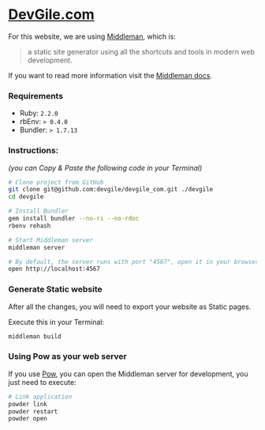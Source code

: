 # [DevGile.com](http://www.devgile.com)

For this website, we are using [Middleman](https://middlemanapp.com/), which is:

> a static site generator using all the shortcuts and tools in modern web development. 

If you want to read more information visit the [Middleman docs](https://middlemanapp.com/advanced/configuration/).


### Requirements

- Ruby: `2.2.0`
- rbEnv: `> 0.4.0`
- Bundler: `> 1.7.13`


### Instructions:

_(you can Copy & Paste the following code in your Terminal)_

```sh
# Clone project from GitHub
git clone git@github.com:devgile/devgile_com.git ./devgile
cd devgile

# Install Bundler
gem install bundler --no-ri --no-rdoc
rbenv rehash

# Start Middleman server
middleman server

# By default, the server runs with port "4567", open it in your browser:
open http://localhost:4567
```

### Generate Static website

After all the changes, you will need to export your website as Static pages.

Execute this in your Terminal:

```sh
middleman build
```

### Using Pow as your web server

If you use [Pow](http://pow.cx), you can open the Middleman server for development, you just need to execute:

```sh
# Link application
powder link
powder restart
powder open
```
